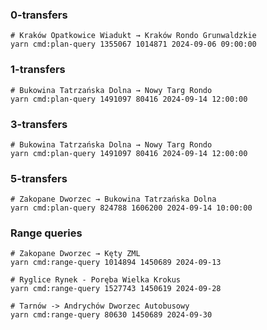 ### 0-transfers

```shell
# Kraków Opatkowice Wiadukt → Kraków Rondo Grunwaldzkie
yarn cmd:plan-query 1355067 1014871 2024-09-06 09:00:00
```

### 1-transfers

```shell
# Bukowina Tatrzańska Dolna → Nowy Targ Rondo
yarn cmd:plan-query 1491097 80416 2024-09-14 12:00:00
```

### 3-transfers

```shell
# Bukowina Tatrzańska Dolna → Nowy Targ Rondo
yarn cmd:plan-query 1491097 80416 2024-09-14 12:00:00
```

### 5-transfers

```shell
# Zakopane Dworzec → Bukowina Tatrzańska Dolna
yarn cmd:plan-query 824788 1606200 2024-09-14 10:00:00
```

### Range queries

```shell
# Zakopane Dworzec → Kęty ZML
yarn cmd:range-query 1014894 1450689 2024-09-13
```

```shell
# Ryglice Rynek - Poręba Wielka Krokus
yarn cmd:range-query 1527743 1450619 2024-09-28
```

```shell
# Tarnów -> Andrychów Dworzec Autobusowy
yarn cmd:range-query 80630 1450689 2024-09-30
```